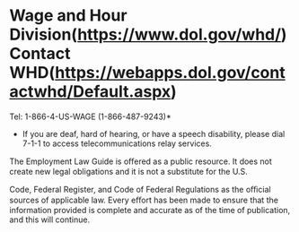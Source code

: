 # Wage and Hour Division(https://www.dol.gov/whd/) Contact WHD(https://webapps.dol.gov/contactwhd/Default.aspx)

Tel: 1-866-4-US-WAGE (1-866-487-9243)*

- If you are deaf, hard of hearing, or have a speech disability, please dial 7-1-1 to access telecommunications relay services.

The Employment Law Guide is oﬀered as a public resource. It does not create new legal obligations and it is not a substitute for the U.S.

Code, Federal Register, and Code of Federal Regulations as the oﬃcial sources of applicable law. Every eﬀort has been made to ensure that the information provided is complete and accurate as of the time of publication, and this will continue.